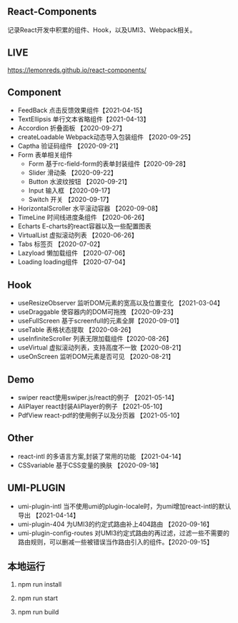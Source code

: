 ## React-Components

记录React开发中积累的组件、Hook，以及UMI3、Webpack相关。

## LIVE

https://lemonreds.github.io/react-components/

## Component

* FeedBack 点击反馈效果组件【2021-04-15】
* TextEllipsis 单行文本省略组件【2021-04-13】
* Accordion 折叠面板 【2020-09-27】
* createLoadable Webpack动态导入包装组件 【2020-09-25】
* Captha 验证码组件 【2020-09-21】
* Form 表单相关组件
  - Form 基于rc-field-form的表单封装组件【2020-09-28】
  - Slider 滑动条 【2020-09-22】
  - Button 水波纹按钮 【2020-09-21】
  - Input 输入框 【2020-09-17】
  - Switch 开关 【2020-09-17】
* HorizontalScroller 水平滚动容器 【2020-09-08】
* TimeLine  时间线进度条组件 【2020-06-26】
* Echarts E-charts的react容器以及一些配置图表
* VirtualList 虚拟滚动列表 【2020-06-26】
* Tabs 标签页 【2020-07-02】
* Lazyload 懒加载组件 【2020-07-06】
* Loading loading组件 【2020-07-04】

## Hook

* useResizeObserver 监听DOM元素的宽高以及位置变化 【2021-03-04】
* useDraggable 使容器内的DOM可拖拽 【2020-09-23】
* useFullScreen 基于screenfull的元素全屏【2020-09-01】
* useTable 表格状态提取 【2020-08-26】
* useInfiniteScroller 列表无限加载组件【2020-08-26】
* useVirtual 虚拟滚动列表，支持高度不一致【2020-08-21】
* useOnScreen 监听DOM元素是否可见 【2020-08-21】

## Demo
* swiper react使用swiper.js/react的例子 【2021-05-14】
* AliPlayer react封装AliPlayer的例子 【2021-05-10】
* PdfView react-pdf的使用例子以及分页器 【2021-05-10】

## Other

* react-intl 的多语言方案,封装了常用的功能 【2021-04-14】
* CSSvariable  基于CSS变量的换肤 【2020-09-18】

## UMI-PLUGIN

* umi-plugin-intl 当不使用umi的plugin-locale时，为umi增加react-intl的默认导出 【2021-04-14】
* umi-plugin-404  为UMI3的约定式路由补上404路由 【2020-09-16】
* umi-plugin-config-routes  对UMI3约定式路由的再过滤，过滤一些不需要的路由规则，可以删减一些被错误当作路由引入的组件。【2020-09-15】

## 本地运行

1. npm run install

2. npm run start

3. npm run build

